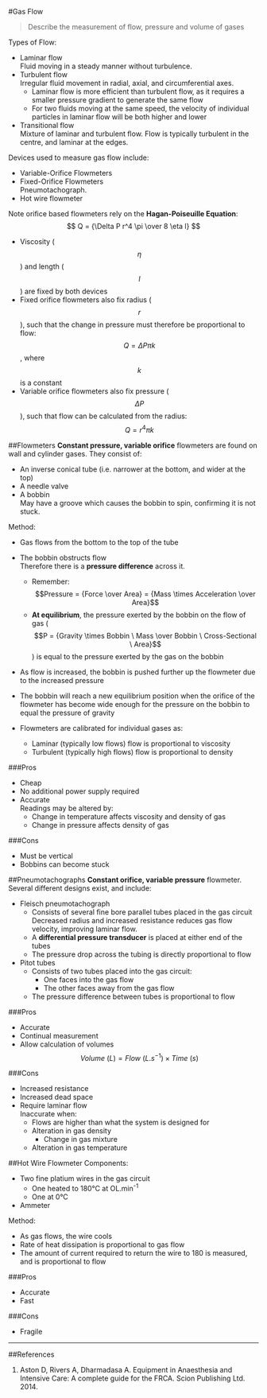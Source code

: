 #Gas Flow
> Describe the measurement of flow, pressure and volume of gases

Types of Flow:
* Laminar flow  
Fluid moving in a steady manner without turbulence.
* Turbulent flow  
Irregular fluid movement in radial, axial, and circumferential axes.
    * Laminar flow is more efficient than turbulent flow, as it requires a smaller pressure gradient to generate the same flow
    * For two fluids moving at the same speed, the velocity of individual particles in laminar flow will be both higher and lower 
* Transitional flow  
Mixture of laminar and turbulent flow. Flow is typically turbulent in the centre, and laminar at the edges.


Devices used to measure gas flow include:
* Variable-Orifice Flowmeters
* Fixed-Orifice Flowmeters  
Pneumotachograph.
* Hot wire flowmeter


Note orifice based flowmeters rely on the **Hagan-Poiseuille Equation**:  
$$ Q = {\Delta P r^4 \pi \over 8 \eta l} $$
* Viscosity ($$\eta$$) and length ($$l$$) are fixed by both devices
* Fixed orifice flowmeters also fix radius ($$r$$), such that the change in pressure must therefore be proportional to flow:  
$$Q= {\Delta P \pi k}$$, where $$k$$ is a constant
* Variable orifice flowmeters also fix pressure ($$\Delta P$$), such that flow can be calculated from the radius:  
$$Q= r^4 \pi k$$



##Flowmeters
**Constant pressure, variable orifice** flowmeters are found on wall and cylinder gases. They consist of:
* An inverse conical tube (i.e. narrower at the bottom, and wider at the top)
* A needle valve
* A bobbin  
May have a groove which causes the bobbin to spin, confirming it is not stuck.

Method:
* Gas flows from the bottom to the top of the tube
* The bobbin obstructs flow  
Therefore there is a **pressure difference** across it.
    * Remember: $$Pressure = {Force \over Area} = {Mass \times Acceleration \over Area}$$
    * **At equilibrium**, the pressure exerted by the bobbin on the flow of gas ($$P = {Gravity \times Bobbin \ Mass \over Bobbin \ Cross-Sectional \ Area}$$) is equal to the pressure exerted by the gas on the bobbin
* As flow is increased, the bobbin is pushed further up the flowmeter due to the increased pressure
* The bobbin will reach a new equilibrium position when the orifice of the flowmeter has become wide enough for the pressure on the bobbin to equal the pressure of gravity

* Flowmeters are calibrated for individual gases as:
    * Laminar (typically low flows) flow is proportional to viscosity
    * Turbulent (typically high flows) flow is proportional to density


###Pros
* Cheap
* No additional power supply required
* Accurate  
Readings may be altered by:
    * Change in temperature affects viscosity and density of gas
    * Change in pressure affects density of gas

###Cons
* Must be vertical
* Bobbins can become stuck

##Pneumotachographs
**Constant orifice, variable pressure** flowmeter. Several different designs exist, and include:
* Fleisch pneumotachograph  
    * Consists of several fine bore parallel tubes placed in the gas circuit  
    Decreased radius and increased resistance reduces gas flow velocity, improving laminar flow.
    * A **differential pressure transducer** is placed at either end of the tubes
    * The pressure drop across the tubing is directly proportional to flow
* Pitot tubes  
    * Consists of two tubes placed into the gas circuit:
        * One faces into the gas flow  
        * The other faces away from the gas flow
    * The pressure difference between tubes is proportional to flow

###Pros
* Accurate
* Continual measurement
* Allow calculation of volumes  
$$Volume \ (L) = Flow \ (L.s^{-1}) \times Time \ (s)$$

###Cons
* Increased resistance
* Increased dead space
* Require laminar flow  
Inaccurate when:
    * Flows are higher than what the system is designed for
    * Alteration in gas density
        * Change in gas mixture
    * Alteration in gas temperature

##Hot Wire Flowmeter
Components:
* Two fine platium wires in the gas circuit  
    * One heated to 180°C at OL.min<sup>-1</sup>
    * One at 0°C
* Ammeter

Method:
* As gas flows, the wire cools
* Rate of heat dissipation is proportional to gas flow
* The amount of current required to return the wire to 180 is measured, and is proportional to flow

###Pros
* Accurate
* Fast

###Cons
* Fragile


---

##References
1. Aston D, Rivers A, Dharmadasa A. Equipment in Anaesthesia and Intensive Care: A complete guide for the FRCA. Scion Publishing Ltd. 2014.
